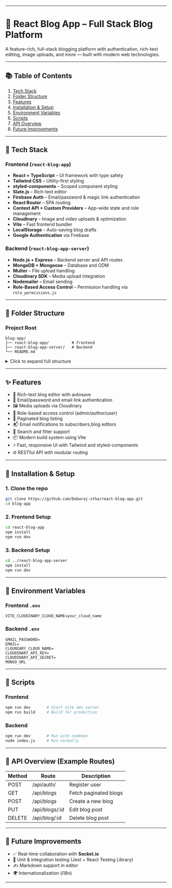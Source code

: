 
---

# 📝 React Blog App – Full Stack Blog Platform

A feature-rich, full-stack blogging platform with authentication, rich-text editing, image uploads, and more — built with modern web technologies.

---

## 📚 Table of Contents

1. [Tech Stack](#-tech-stack)
2. [Folder Structure](#-folder-structure)
3. [Features](#-features)
4. [Installation & Setup](#-installation--setup)
5. [Environment Variables](#-environment-variables)
6. [Scripts](#-scripts)
7. [API Overview](#-api-overview)
8. [Future Improvements](#-future-improvements)

---

## 🔧 Tech Stack

### Frontend (`react-blog-app`)

* **React + TypeScript** – UI framework with type safety
* **Tailwind CSS** – Utility-first styling
* **styled-components** – Scoped component styling
* **Slate.js** – Rich-text editor
* **Firebase Auth** – Email/password & magic link authentication
* **React Router** – SPA routing
* **Context API + Custom Providers** – App-wide state and role management
* **Cloudinary** – Image and video uploads & optimization
* **Vite** – Fast frontend bundler
* **LocalStorage** – Auto-saving blog drafts
* **Google Authentication** via Firebase


### Backend (`react-blog-app-server`)

* **Node.js + Express** – Backend server and API routes
* **MongoDB + Mongoose** – Database and ODM
* **Multer** – File upload handling
* **Cloudinary SDK** – Media upload integration
* **Nodemailer** – Email sending
* **Role-Based Access Control** – Permission handling via `role_permissions.js`

---

## 📁 Folder Structure

### Project Root

```
blog-app/
├── react-blog-app/          # Frontend
├── react-blog-app-server/   # Backend
└── README.md
```

<details>
<summary>Click to expand full structure</summary>

### Frontend (`react-blog-app`)

```
├── public/
├── src/
│   ├── assets/
│   ├── components/
│   ├── css/
│   ├── helper/
│   ├── pages/
│   ├── Provider/
│   ├── static/
│   ├── styled-element/
│   ├── types/
│   ├── App.tsx
│   ├── main.tsx
│   └── ...
├── .env
├── vite.config.ts
├── firebase.config.ts
└── tsconfig.json
```

### Backend (`react-blog-app-server`)

```
├── api/
├── controller/
├── helper/
├── model/
├── router/
├── Schema/
├── conn.js
├── db.js
├── index.js
├── role_permissions.js
├── .env
└── package.json
```

</details>

---

## ✨ Features

* 📝 Rich-text blog editor with autosave
* 🔐 Email/password and email link authentication
* 🖼️ Media uploads via Cloudinary
* 👥 Role-based access control (admin/author/user)
* 📄 Paginated blog listing
* 📬 Email notifications to subscribers,blog editors
* 🔎 Search and filter support
* 📦 Modern build system using Vite
* ⚡ Fast, responsive UI with Tailwind and styled-components
* 🌐 RESTful API with modular routing


---

## 🚀 Installation & Setup

### 1. Clone the repo

```bash
git clone https://github.com/Debaraj-stha/react-blog-app.git
cd blog-app
```

### 2. Frontend Setup

```bash
cd react-blog-app
npm install
npm run dev
```

### 3. Backend Setup

```bash
cd ../react-blog-app-server
npm install
npm run dev
```

---

## 🔐 Environment Variables

### Frontend `.env`

```
VITE_CLOUDINARY_CLOUD_NAME=your_cloud_name
```

### Backend `.env`

```
GMAIL_PASSWORD=
EMAIL=
CLOUNIARY_CLOUD_NAME=
CLOUDINARY_API_KEY=
CLOUDINARY_API_SECRET=
MONGO_URL
```

---

## 📜 Scripts

### Frontend

```bash
npm run dev       # Start Vite dev server
npm run build     # Build for production
```

### Backend

```bash
npm run dev       # Run with nodemon
node index.js     # Run normally
```

---

## 📡 API Overview (Example Routes)

| Method | Route              | Description                |
| ------ | ------------------ | -------------------------- |
| POST   | /api/auth/         | Register user              |
| GET    | /api/blogs         | Fetch paginated blogs      |
| POST   | /api/blogs         | Create a new blog          |
| PUT    | /api/blogs/\:id    | Edit blog post             |
| DELETE | /api/blog/\:id     | Delete blog post           |


---

## 🔮 Future Improvements

* ✅ Real-time collaboration with **Socket.io**
* 🧪 Unit & integration testing (Jest + React Testing Library)
* ✍️ Markdown support in editor
* 🌍 Internationalization (i18n)

---


